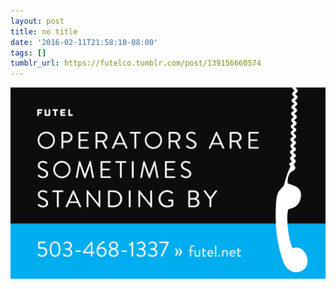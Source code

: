 ```yaml
---
layout: post
title: no title
date: '2016-02-11T21:58:10-08:00'
tags: []
tumblr_url: https://futelco.tumblr.com/post/139156660574
---
```

 ![](/images/blog/tumblr_o2f78yMZjp1th5ccio1_1280.png)  
